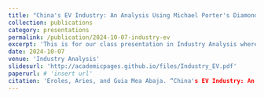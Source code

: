 ```yaml
---
title: "China's EV Industry: An Analysis Using Michael Porter's Diamond Model"
collection: publications
category: presentations
permalink: /publication/2024-10-07-industry-ev
excerpt: 'This is for our class presentation in Industry Analysis where Guia and I choose the EV industry and analyze it using the Diamond Model framework of Michael Porter.'
date: 2024-10-07
venue: 'Industry Analysis'
slidesurl: 'http://academicpages.github.io/files/Industry_EV.pdf'
paperurl: # 'insert url'
citation: 'Eroles, Aries, and Guia Mea Abaja. “China's EV Industry: An Analysis Using Michael Porter's Diamond Model,” October 7, 2024'
---
```

